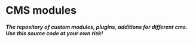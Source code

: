 # CMS modules

***The repository of custom modules, plugins, additions for different cms. Use this source code at your own risk!***


